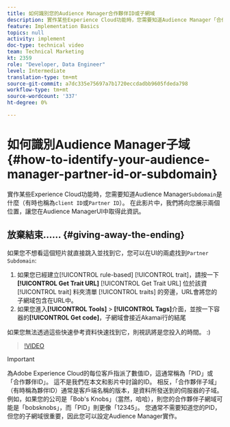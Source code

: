 ```yaml
---
title: 如何識別您的Audience Manager合作夥伴ID或子網域
description: 實作某些Experience Cloud功能時，您需要知道Audience Manager「合作夥伴ID」是什麼（有時也稱為「客戶ID」或「子網域」）。 在此影片中，我們將向您展示兩個位置，讓您在Audience ManagerUI中取得此ID。
feature: Implementation Basics
topics: null
activity: implement
doc-type: technical video
team: Technical Marketing
kt: 2359
role: "Developer, Data Engineer"
level: Intermediate
translation-type: tm+mt
source-git-commit: a7dc335e75697a7b1720eccdadbb9605fdeda798
workflow-type: tm+mt
source-wordcount: '337'
ht-degree: 0%

---
```



# 如何識別Audience Manager子域{#how-to-identify-your-audience-manager-partner-id-or-subdomain}

實作某些Experience Cloud功能時，您需要知道Audience Manager`Subdomain`是什麼（有時也稱為`client ID`或`Partner ID`）。 在此影片中，我們將向您展示兩個位置，讓您在Audience ManagerUI中取得此資訊。

## 放棄結束…… {#giving-away-the-ending}

如果您不想看這個短片就直接跳入並找到它，您可以在UI的兩處找到`Partner Subdomain`:

1. 如果您已經建立[!UICONTROL rule-based] [!UICONTROL trait]，請按一下&#x200B;**[!UICONTROL Get Trait URL]**
   [!UICONTROL Get Trait URL] 位於該資 [!UICONTROL trait] 料夾清單 [!UICONTROL traits] 的旁邊，URL會將您的子網域包含在URL中。
1. 如果您進入&#x200B;**[!UICONTROL Tools]** > **[!UICONTROL Tags]**&#x200B;介面，並按一下容器的&#x200B;**[!UICONTROL Get code]**，子網域會接近Akamai行的結尾

如果您無法透過這些快速參考資料快速找到它，則視訊將是您投入的時間。 :)

>[!VIDEO](https://video.tv.adobe.com/v/25922/?quality=12)

>[!IMPORTANT]
>
>為Adobe Experience Cloud的每位客戶指派了數值ID，這通常稱為「PID」或「合作夥伴ID」。 這不是我們在本文和影片中討論的ID。 相反，「合作夥伴子域」（有時稱為夥伴ID）通常是客戶端名稱的版本，是資料所發送到的伺服器的子域。 例如，如果您的公司是「Bob&#39;s Knobs」（當然，哈哈），則您的合作夥伴子網域可能是「bobsknobs」，而「PID」則更像「12345」。 您通常不需要知道您的PID，但您的子網域很重要，因此您可以設定Audience Manager實作。

